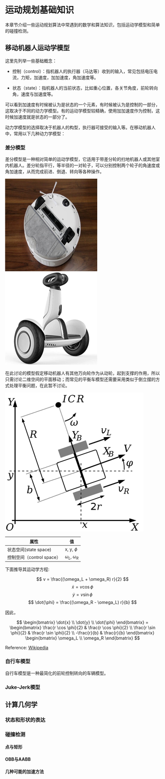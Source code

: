 # 运动规划基础知识

本章节介绍一些运动规划算法中常遇到的数学和算法知识，包括运动学模型和简单的碰撞检测。

## 移动机器人运动学模型

这里先列举一些基础概念：

* 控制（control）：指机器人的执行器（马达等）收到的输入，常见包括电压电流，力矩，加速度，加加速度，角加速度等。

* 状态（state）：指机器人的当前状态，比如重心位置，各关节角度，前轮转向角，速度与加速度等。

可以看到加速度有时候被认为是状态的一个元素，有时候被认为是控制的一部分，这取决于不同的动力学模型。有的运动学模型较精确，使用加加速度作为控制，这时候加速度就是状态的一部分了。

动力学模型的选择取决于机器人的构型，执行器可接受的输入等。在移动机器人中，常用以下几种动力学模型：

### 差分模型

差分模型是一种相对简单的运动学模型，它适用于带差分轮的扫地机器人或其他室内机器人。差分轮指平行，等半径的一对轮子，可以分别控制两个轮子的角速度或角加速度，从而完成前进、倒退、转向等各种操作。

<img src="resources/sweeping.jpg" width="300" height="300"/><img src="resources/balance_car.jpg" width="300" height="300"/>

在此讨论的模型假定移动机器人有其他万向轮作为从动轮，起到支撑的作用，所以只需讨论二维空间的平面移动；而常见的平衡车模型还需要采用类似于倒立摆的方式处理平衡问题，在此暂不讨论。

![differential_model](resources/differential_model.png)

| 属性                      | 值                     |
| ------------------------- | ---------------------- |
| 状态空间(state space)     | x, y, $\phi$         |
| 控制空间（control space） | $\omega_L$, $\omega_R$ |

下面推导其运动学方程:

$$ v = \frac{(\omega_L + \omega_R) r}{2} $$
$$ \dot{x} = v \cos \phi $$
$$ \dot{y} = v \sin \phi $$
$$ \dot{\phi} = \frac{(\omega_R - \omega_L) r}{b} $$

因此，

$$ \begin{bmatrix} \dot{x} \\ \dot{y} \\ \dot{\phi} \end{bmatrix} = \begin{bmatrix} \frac{r \cos \phi}{2} & \frac{r \cos \phi}{2} \\ \frac{r \sin \phi}{2} & \frac{r \sin \phi}{2} \\ -\frac{r}{b} & \frac{r}{b} \end{bmatrix} \begin{bmatrix} \omega_L \\ \omega_R \end{bmatrix} $$

Reference: [Wikipedia](https://en.wikipedia.org/wiki/Differential_wheeled_robot)

### 自行车模型

自行车模型是一种最简化的前轮控制转向的车辆模型。

### Juke-Jerk模型

## 计算几何学

### 状态和形状的表达

### 碰撞检测

#### 点与矩形

#### OBB与AABB

#### 几种可能的加速方法



